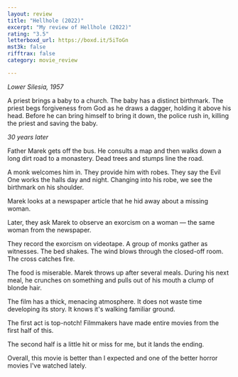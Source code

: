 ```yaml
---
layout: review
title: "Hellhole (2022)"
excerpt: "My review of Hellhole (2022)"
rating: "3.5"
letterboxd_url: https://boxd.it/5iToGn
mst3k: false
rifftrax: false
category: movie_review

---
```


<i>Lower Silesia, 1957</i>

A priest brings a baby to a church. The baby has a distinct birthmark. The priest begs forgiveness from God as he draws a dagger, holding it above his head. Before he can bring himself to bring it down, the police rush in, killing the priest and saving the baby.

<i>30 years later</i>

Father Marek gets off the bus. He consults a map and then walks down a long dirt road to a monastery. Dead trees and stumps line the road.

A monk welcomes him in. They provide him with robes. They say the Evil One works the halls day and night. Changing into his robe, we see the birthmark on his shoulder.

Marek looks at a newspaper article that he hid away about a missing woman.

Later, they ask Marek to observe an exorcism on a woman — the same woman from the newspaper. 

They record the exorcism on videotape. A group of monks gather as witnesses. The bed shakes. The wind blows through the closed-off room. The cross catches fire.

The food is miserable. Marek throws up after several meals. During his next meal, he crunches on something and pulls out of his mouth a clump of blonde hair.

The film has a thick, menacing atmosphere. It does not waste time developing its story. It knows it's walking familiar ground.

The first act is top-notch! Filmmakers have made entire movies from the first half of this.

The second half is a little hit or miss for me, but it lands the ending.

Overall, this movie is better than I expected and one of the better horror movies I've watched lately.
